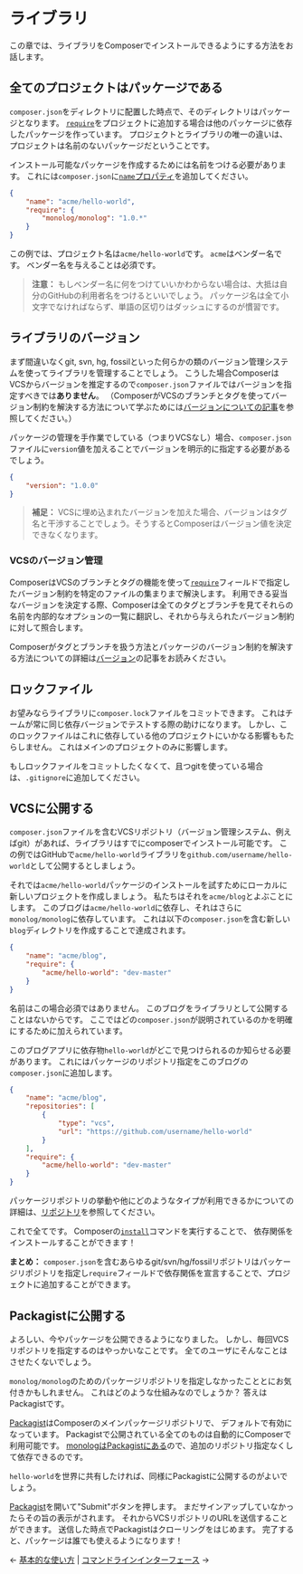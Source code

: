 # ライブラリ

この章では、ライブラリをComposerでインストールできるようにする方法をお話します。

## 全てのプロジェクトはパッケージである

`composer.json`をディレクトリに配置した時点で、そのディレクトリはパッケージとなります。
[`require`](04-schema.md#require)をプロジェクトに追加する場合は他のパッケージに依存したパッケージを作っています。
プロジェクトとライブラリの唯一の違いは、プロジェクトは名前のないパッケージだということです。

インストール可能なパッケージを作成するためには名前をつける必要があります。
これには`composer.json`に[`name`プロパティ](04-schema.md#name)を追加してください。

```json
{
    "name": "acme/hello-world",
    "require": {
        "monolog/monolog": "1.0.*"
    }
}
```

この例では、プロジェクト名は`acme/hello-world`です。
`acme`はベンダー名です。
ベンダー名を与えることは必須です。

> **注意：** もしベンダー名に何をつけていいかわからない場合は、大抵は自分のGitHubの利用者名をつけるといいでしょう。
> パッケージ名は全て小文字でなければならず、単語の区切りはダッシュにするのが慣習です。

## ライブラリのバージョン

まず間違いなくgit, svn, hg, fossilといった何らかの類のバージョン管理システムを使ってライブラリを管理することでしょう。
こうした場合ComposerはVCSからバージョンを推定するので`composer.json`ファイルではバージョンを指定すべきでは**ありません**。
（ComposerがVCSのブランチとタグを使ってバージョン制約を解決する方法について学ぶためには[バージョンについての記事](articles/versions.md)を参照してください。）

パッケージの管理を手作業でしている（つまりVCSなし）場合、`composer.json`ファイルに`version`値を加えることでバージョンを明示的に指定する必要があるでしょう。

```json
{
    "version": "1.0.0"
}
```

> **補足：** VCSに埋め込まれたバージョンを加えた場合、バージョンはタグ名と干渉することでしょう。そうするとComposerはバージョン値を決定できなくなります。

### VCSのバージョン管理

ComposerはVCSのブランチとタグの機能を使って[`require`](04-schema.md#require)フィールドで指定したバージョン制約を特定のファイルの集まりまで解決します。
利用できる妥当なバージョンを決定する際、Composerは全てのタグとブランチを見てそれらの名前を内部的なオプションの一覧に翻訳し、それから与えられたバージョン制約に対して照合します。

Composerがタグとブランチを扱う方法とパッケージのバージョン制約を解決する方法についての詳細は[バージョン](articles/versions.md)の記事をお読みください。

## ロックファイル

お望みならライブラリに`composer.lock`ファイルをコミットできます。
これはチームが常に同じ依存バージョンでテストする際の助けになります。
しかし、このロックファイルはこれに依存している他のプロジェクトにいかなる影響ももたらしません。
これはメインのプロジェクトのみに影響します。

もしロックファイルをコミットしたくなくて、且つgitを使っている場合は、`.gitignore`に追加してください。

## VCSに公開する

`composer.json`ファイルを含むVCSリポジトリ（バージョン管理システム、例えばgit）があれば、ライブラリはすでにcomposerでインストール可能です。
この例ではGitHubで`acme/hello-world`ライブラリを`github.com/username/hello-world`として公開するとしましょう。

それでは`acme/hello-world`パッケージのインストールを試すためにローカルに新しいプロジェクトを作成しましょう。
私たちはそれを`acme/blog`とよぶことにします。
このブログは`acme/hello-world`に依存し、それはさらに`monolog/monolog`に依存しています。
これは以下の`composer.json`を含む新しい`blog`ディレクトリを作成することで達成されます。

```json
{
    "name": "acme/blog",
    "require": {
        "acme/hello-world": "dev-master"
    }
}
```

名前はこの場合必須ではありません。
このブログをライブラリとして公開することはないからです。
ここではどの`composer.json`が説明されているのかを明確にするために加えられています。

このブログアプリに依存物`hello-world`がどこで見つけられるのか知らせる必要があります。
これにはパッケージのリポジトリ指定をこのブログの`composer.json`に追加します。

```json
{
    "name": "acme/blog",
    "repositories": [
        {
            "type": "vcs",
            "url": "https://github.com/username/hello-world"
        }
    ],
    "require": {
        "acme/hello-world": "dev-master"
    }
}
```

パッケージリポジトリの挙動や他にどのようなタイプが利用できるかについての詳細は、[リポジトリ](05-repositories.md)を参照してください。

これで全てです。
Composerの[`install`](03-cli.md#install)コマンドを実行することで、 依存関係をインストールすることができます！

**まとめ：** `composer.json`を含むあらゆるgit/svn/hg/fossilリポジトリはパッケージリポジトリを指定し`require`フィールドで依存関係を宣言することで、プロジェクトに追加することができます。

## Packagistに公開する

よろしい、今やパッケージを公開できるようになりました。
しかし、毎回VCSリポジトリを指定するのはやっかいなことです。
全てのユーザにそんなことはさせたくないでしょう。

`monolog/monolog`のためのパッケージリポジトリを指定しなかったこととにお気付きかもしれません。
これはどのような仕組みなのでしょうか？
答えはPackagistです。

[Packagist](https://packagist.org/)はComposerのメインパッケージリポジトリで、
デフォルトで有効になっています。
Packagistで公開されている全てのものは自動的にComposerで利用可能です。
[monologはPackagistにある](https://packagist.org/packages/monolog/monolog)ので、追加のリポジトリ指定なくして依存できるのです。

`hello-world`を世界に共有したければ、同様にPackagistに公開するのがよいでしょう。

[Packagist](https://packagist.org)を開いて"Submit"ボタンを押します。
まだサインアップしていなかったらその旨の表示がされます。
それからVCSリポジトリのURLを送信することができます。
送信した時点でPackagistはクローリングをはじめます。
完了すると、パッケージは誰でも使えるようになります！

&larr; [基本的な使い方](01-basic-usage.md) |  [コマンドラインインターフェース](03-cli.md) &rarr;
